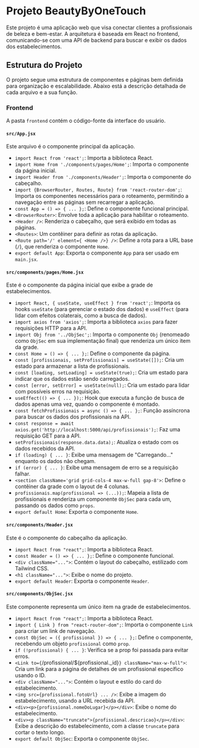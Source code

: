# Projeto BeautyByOneTouch

Este projeto é uma aplicação web que visa conectar clientes a profissionais de beleza e bem-estar. A arquitetura é baseada em React no frontend, comunicando-se com uma API de backend para buscar e exibir os dados dos estabelecimentos.

## Estrutura do Projeto

O projeto segue uma estrutura de componentes e páginas bem definida para organização e escalabilidade. Abaixo está a descrição detalhada de cada arquivo e a sua função.

### Frontend

A pasta `frontend` contém o código-fonte da interface do usuário.

#### `src/App.jsx`
Este arquivo é o componente principal da aplicação.

* `import React from 'react';`: Importa a biblioteca React.
* `import Home from './components/pages/Home';`: Importa o componente da página inicial.
* `import Header from './components/Header';`: Importa o componente do cabeçalho.
* `import {BrowserRouter, Routes, Route} from 'react-router-dom';`: Importa os componentes necessários para o roteamento, permitindo a navegação entre as páginas sem recarregar a aplicação.
* `const App = () => { ... };`: Define o componente funcional principal.
* `<BrowserRouter>`: Envolve toda a aplicação para habilitar o roteamento.
* `<Header />`: Renderiza o cabeçalho, que será exibido em todas as páginas.
* `<Routes>`: Um contêiner para definir as rotas da aplicação.
* `<Route path='/' element={ <Home />} />`: Define a rota para a URL base (`/`), que renderiza o componente `Home`.
* `export default App`: Exporta o componente `App` para ser usado em `main.jsx`.

#### `src/components/pages/Home.jsx`
Este é o componente da página inicial que exibe a grade de estabelecimentos.

* `import React, { useState, useEffect } from 'react';`: Importa os hooks `useState` (para gerenciar o estado dos dados) e `useEffect` (para lidar com efeitos colaterais, como a busca de dados).
* `import axios from 'axios';`: Importa a biblioteca `axios` para fazer requisições HTTP para a API.
* `import Obj from '../ObjSec';`: Importa o componente `Obj` (renomeado como `ObjSec` em sua implementação final) que renderiza um único item da grade.
* `const Home = () => { ... };`: Define o componente da página.
* `const [profissionais, setProfissionais] = useState([]);`: Cria um estado para armazenar a lista de profissionais.
* `const [loading, setLoading] = useState(true);`: Cria um estado para indicar que os dados estão sendo carregados.
* `const [error, setError] = useState(null);`: Cria um estado para lidar com possíveis erros na requisição.
* `useEffect(() => { ... });`: Hook que executa a função de busca de dados apenas uma vez, quando o componente é montado.
* `const fetchProfissionais = async () => { ... };`: Função assíncrona para buscar os dados dos profissionais na API.
* `const response = await axios.get('http://localhost:5000/api/profissionais');`: Faz uma requisição GET para a API.
* `setProfissionais(response.data.data);`: Atualiza o estado com os dados recebidos da API.
* `if (loading) { ... }`: Exibe uma mensagem de "Carregando..." enquanto os dados não chegam.
* `if (error) { ... }`: Exibe uma mensagem de erro se a requisição falhar.
* `<section className='grid grid-cols-4 max-w-full gap-8'>`: Define o contêiner da grade com o layout de 4 colunas.
* `profissionais.map(profissional => (...));`: Mapeia a lista de profissionais e renderiza um componente `ObjSec` para cada um, passando os dados como `props`.
* `export default Home`: Exporta o componente `Home`.

#### `src/components/Header.jsx`
Este é o componente do cabeçalho da aplicação.

* `import React from "react";`: Importa a biblioteca React.
* `const Header = () => { ... };`: Define o componente funcional.
* `<div className="...">`: Contém o layout do cabeçalho, estilizado com Tailwind CSS.
* `<h1 className="...">`: Exibe o nome do projeto.
* `export default Header`: Exporta o componente `Header`.

#### `src/components/ObjSec.jsx`
Este componente representa um único item na grade de estabelecimentos.

* `import React from "react";`: Importa a biblioteca React.
* `import { Link } from "react-router-dom";`: Importa o componente `Link` para criar um link de navegação.
* `const ObjSec = ({ profissional }) => { ... };`: Define o componente, recebendo um objeto `profissional` como `prop`.
* `if (!profissional) { ... }`: Verifica se a prop foi passada para evitar erros.
* `<Link to={`/profissional/${profissional._id}`} className="max-w-full">`: Cria um link para a página de detalhes de um profissional específico usando o ID.
* `<div className="...">`: Contém o layout e estilo do card do estabelecimento.
* `<img src={profissional.fotoUrl} ... />`: Exibe a imagem do estabelecimento, usando a URL recebida da API.
* `<div><p>{profissional.nomeDoLugar}</p></div>`: Exibe o nome do estabelecimento.
* `<div><p className="truncate">{profissional.descricao}</p></div>`: Exibe a descrição do estabelecimento, com a classe `truncate` para cortar o texto longo.
* `export default ObjSec`: Exporta o componente `ObjSec`.